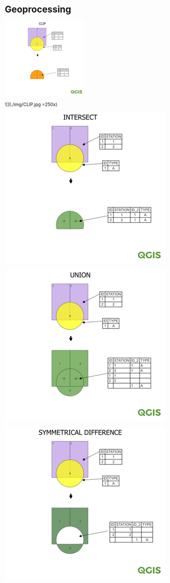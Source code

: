 # Geoprocessing


<img src="img/CLIP.jpg" width="250">

![](./img/CLIP.jpg =250x)

![](./img/INTERSECT.jpg)

![](./img/UNION.jpg)

![](./img/SYMMETRICAL_DIFFERENCE.jpg)